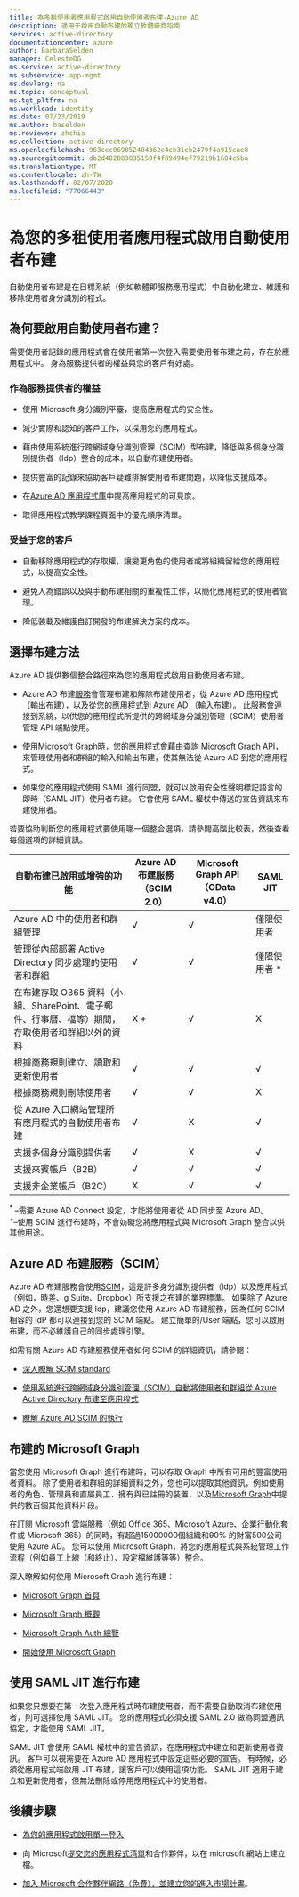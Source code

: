 ```yaml
---
title: 為多租使用者應用程式啟用自動使用者布建-Azure AD
description: 適用于啟用自動布建的獨立軟體廠商指南
services: active-directory
documentationcenter: azure
author: BarbaraSelden
manager: CelesteDG
ms.service: active-directory
ms.subservice: app-mgmt
ms.devlang: na
ms.topic: conceptual
ms.tgt_pltfrm: na
ms.workload: identity
ms.date: 07/23/2019
ms.author: baselden
ms.reviewer: zhchia
ms.collection: active-directory
ms.openlocfilehash: 963cec069052484362e4eb31eb2479f4a915cae8
ms.sourcegitcommit: db2d402883035150f4f89d94ef79219b1604c5ba
ms.translationtype: MT
ms.contentlocale: zh-TW
ms.lasthandoff: 02/07/2020
ms.locfileid: "77066443"
---
```

# <a name="enable-automatic-user-provisioning-for-your-multi-tenant-application"></a>為您的多租使用者應用程式啟用自動使用者布建

自動使用者布建是在目標系統（例如軟體即服務應用程式）中自動化建立、維護和移除使用者身分識別的程式。

## <a name="why-enable-automatic-user-provisioning"></a>為何要啟用自動使用者布建？

需要使用者記錄的應用程式會在使用者第一次登入需要使用者布建之前，存在於應用程式中。 身為服務提供者的權益與您的客戶有好處。

### <a name="benefits-to-you-as-the-service-provider"></a>作為服務提供者的權益

* 使用 Microsoft 身分識別平臺，提高應用程式的安全性。

* 減少實際和認知的客戶工作，以採用您的應用程式。

* 藉由使用系統進行跨網域身分識別管理（SCIM）型布建，降低與多個身分識別提供者（Idp）整合的成本，以自動布建使用者。

* 提供豐富的記錄來協助客戶疑難排解使用者布建問題，以降低支援成本。

* 在[Azure AD 應用程式庫](https://azuremarketplace.microsoft.com/marketplace/apps)中提高應用程式的可見度。

* 取得應用程式教學課程頁面中的優先順序清單。

### <a name="benefits-to-your-customers"></a>受益于您的客戶

* 自動移除應用程式的存取權，讓變更角色的使用者或將組織留給您的應用程式，以提高安全性。

* 避免人為錯誤以及與手動布建相關的重複性工作，以簡化應用程式的使用者管理。

* 降低裝載及維護自訂開發的布建解決方案的成本。

## <a name="choose-a-provisioning-method"></a>選擇布建方法

Azure AD 提供數個整合路徑來為您的應用程式啟用自動使用者布建。

* Azure AD 布建[服務](../app-provisioning/user-provisioning.md)會管理布建和解除布建使用者，從 Azure AD 應用程式（輸出布建），以及從您的應用程式到 Azure AD （輸入布建）。 此服務會連接到系統，以供您的應用程式所提供的跨網域身分識別管理（SCIM）使用者管理 API 端點使用。

* 使用[Microsoft Graph](https://docs.microsoft.com/graph/)時，您的應用程式會藉由查詢 Microsoft Graph API，來管理使用者和群組的輸入和輸出布建，使其無法從 Azure AD 到您的應用程式。

* 如果您的應用程式使用 SAML 進行同盟，就可以啟用安全性聲明標記語言的即時（SAML JIT）使用者布建。 它會使用 SAML 權杖中傳送的宣告資訊來布建使用者。

若要協助判斷您的應用程式要使用哪一個整合選項，請參閱高階比較表，然後查看每個選項的詳細資訊。

| 自動布建已啟用或增強的功能| Azure AD 布建服務（SCIM 2.0）| Microsoft Graph API （OData v4.0）| SAML JIT |
|---|---|---|---|
| Azure AD 中的使用者和群組管理| √| √| 僅限使用者 |
| 管理從內部部署 Active Directory 同步處理的使用者和群組| √| √| 僅限使用者 * |
| 在布建存取 O365 資料（小組、SharePoint、電子郵件、行事曆、檔等）期間，存取使用者和群組以外的資料| X +| √| X |
| 根據商務規則建立、讀取和更新使用者| √| √| √ |
| 根據商務規則刪除使用者| √| √| X |
| 從 Azure 入口網站管理所有應用程式的自動使用者布建| √| X| √ |
| 支援多個身分識別提供者| √| X| √ |
| 支援來賓帳戶（B2B）| √| √| √ |
| 支援非企業帳戶（B2C）| X| √| √ |

<sup>*</sup> –需要 Azure AD Connect 設定，才能將使用者從 AD 同步至 Azure AD。  
<sup>+</sup >–使用 SCIM 進行布建時，不會妨礙您將應用程式與 MIcrosoft Graph 整合以供其他用途。

## <a name="azure-ad-provisioning-service-scim"></a>Azure AD 布建服務（SCIM）

Azure AD 布建服務會使用[SCIM](https://aka.ms/SCIMOverview)，這是許多身分識別提供者（idp）以及應用程式（例如，時差、g Suite、Dropbox）所支援之布建的業界標準。 如果除了 Azure AD 之外，您還想要支援 Idp，建議您使用 Azure AD 布建服務，因為任何 SCIM 相容的 IdP 都可以連接到您的 SCIM 端點。 建立簡單的/User 端點，您可以啟用布建，而不必維護自己的同步處理引擎。 

如需有關 Azure AD 布建服務使用者如何 SCIM 的詳細資訊，請參閱： 

* [深入瞭解 SCIM standard](https://aka.ms/SCIMOverview)

* [使用系統進行跨網域身分識別管理（SCIM）自動將使用者和群組從 Azure Active Directory 布建至應用程式](../app-provisioning/use-scim-to-provision-users-and-groups.md)

* [瞭解 Azure AD SCIM 的執行](../app-provisioning/use-scim-to-provision-users-and-groups.md)

## <a name="microsoft-graph-for-provisioning"></a>布建的 Microsoft Graph

當您使用 Microsoft Graph 進行布建時，可以存取 Graph 中所有可用的豐富使用者資料。 除了使用者和群組的詳細資料之外，您也可以提取其他資訊，例如使用者的角色、管理員和直屬員工、擁有與已註冊的裝置，以及[Microsoft Graph](https://docs.microsoft.com/graph/api/overview?view=graph-rest-1.0)中提供的數百個其他資料片段。 

在訂閱 Microsoft 雲端服務（例如 Office 365、Microsoft Azure、企業行動化套件或 Microsoft 365）的同時，有超過15000000個組織和90% 的財富500公司使用 Azure AD。 您可以使用 Microsoft Graph，將您的應用程式與系統管理工作流程（例如員工上線（和終止）、設定檔維護等等）整合。 

深入瞭解如何使用 Microsoft Graph 進行布建：

* [Microsoft Graph 首頁](https://developer.microsoft.com/graph)

* [Microsoft Graph 概觀](https://docs.microsoft.com/graph/overview)

* [Microsoft Graph Auth 總覽](https://docs.microsoft.com/graph/auth/)

* [開始使用 Microsoft Graph](https://developer.microsoft.com/graph/get-started)

## <a name="using-saml-jit-for-provisioning"></a>使用 SAML JIT 進行布建

如果您只想要在第一次登入應用程式時布建使用者，而不需要自動取消布建使用者，則可選擇使用 SAML JIT。 您的應用程式必須支援 SAML 2.0 做為同盟通訊協定，才能使用 SAML JIT。

SAML JIT 會使用 SAML 權杖中的宣告資訊，在應用程式中建立和更新使用者資訊。 客戶可以視需要在 Azure AD 應用程式中設定這些必要的宣告。 有時候，必須從應用程式端啟用 JIT 布建，讓客戶可以使用這項功能。 SAML JIT 適用于建立和更新使用者，但無法刪除或停用應用程式中的使用者。

## <a name="next-steps"></a>後續步驟

* [為您的應用程式啟用單一登入](../manage-apps/isv-sso-content.md)

* 向 Microsoft[提交您的應用程式清單](https://microsoft.sharepoint.com/teams/apponboarding/Apps/SitePages/Default.aspx)和合作夥伴，以在 microsoft 網站上建立檔。

* [加入 Microsoft 合作夥伴網路（免費），並建立您的進入市場計畫](https://partner.microsoft.com/en-us/explore/commercial)。
